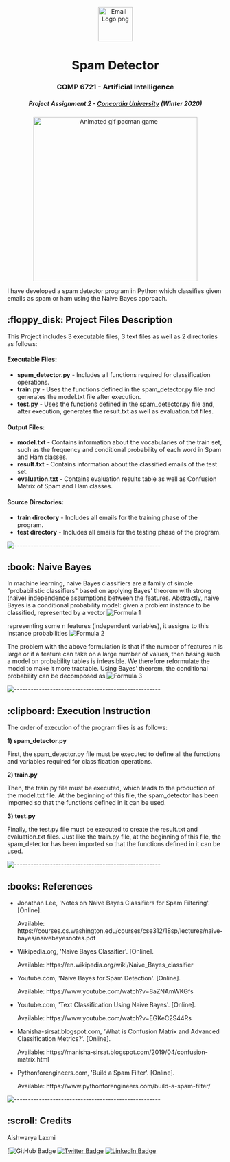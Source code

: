 <p align="center"> 
  <img src="image/Email Logo.png" alt="Email Logo.png" width="80px" height="80px">
</p>
<h1 align="center"> Spam Detector </h1>
<h3 align="center"> COMP 6721 - Artificial Intelligence </h3>
<h5 align="center"> Project Assignment 2 - <a href="https://www.concordia.ca/">Concordia University</a> (Winter 2020) </h5>

<p align="center"> 
<img src="gif/spam detector.gif" alt="Animated gif pacman game" height="382px">
</p>

<p>I have developed a spam detector program in Python which classifies given emails as spam or ham using the Naive Bayes approach.</p>

<h2> :floppy_disk: Project Files Description</h2>

<p>This Project includes 3 executable files, 3 text files as well as 2 directories as follows:</p>
<h4>Executable Files:</h4>
<ul>
  <li><b>spam_detector.py</b> - Includes all functions required for classification operations.</li>
  <li><b>train.py</b> - Uses the functions defined in the spam_detector.py file and generates the model.txt file after execution.</li>
  <li><b>test.py</b> - Uses the functions defined in the spam_detector.py file and, after execution, generates the result.txt as well as evaluation.txt files.</li>
</ul>

<h4>Output Files:</h4>
<ul>
  <li><b>model.txt</b> - Contains information about the vocabularies of the train set, such as the frequency and conditional probability of each word in Spam and Ham classes.</li>
  <li><b>result.txt</b> - Contains information about the classified emails of the test set.</li>
  <li><b>evaluation.txt</b> - Contains evaluation results table as well as Confusion Matrix of Spam and Ham classes.</li>
</ul>

<h4>Source Directories:</h4>
<ul>
  <li><b>train directory</b> - Includes all emails for the training phase of the program.</li>
  <li><b>test directory</b> - Includes all emails for the testing phase of the program.</li>
</ul>

![-----------------------------------------------------](https://raw.githubusercontent.com/andreasbm/readme/master/assets/lines/rainbow.png)

<h2> :book: Naive Bayes</h2>

<p>In machine learning, naive Bayes classifiers are a family of simple "probabilistic classifiers" based on applying Bayes' theorem with strong (naive) independence assumptions between the features.
Abstractly, naive Bayes is a conditional probability model: given a problem instance to be classified, represented by a vector
<img src="image/1.png" alt="Formula 1" style="max-width:100%;"></p>

<p>representing some n features (independent variables), it assigns to this instance probabilities
<img src="image/2.png" alt="Formula 2" style="max-width:100%;"></p>

<p>The problem with the above formulation is that if the number of features n is large or if a feature can take on a large number of values, then basing such a model on probability tables is infeasible. We therefore reformulate the model to make it more tractable. Using Bayes' theorem, the conditional probability can be decomposed as
<img src="image/3.png" alt="Formula 3" style="max-width:100%;"></p>

![-----------------------------------------------------](https://raw.githubusercontent.com/andreasbm/readme/master/assets/lines/rainbow.png)

<h2> :clipboard: Execution Instruction</h2>
<p>The order of execution of the program files is as follows:</p>
<p><b>1) spam_detector.py</b></p>
<p>First, the spam_detector.py file must be executed to define all the functions and variables required for classification operations.</p>
<p><b>2) train.py</b></p>
<p>Then, the train.py file must be executed, which leads to the production of the model.txt file. 
At the beginning of this file, the spam_detector has been imported so that the functions defined in it can be used.</p>
<p><b>3) test.py</b></p>
<p>Finally, the test.py file must be executed to create the result.txt and evaluation.txt files.
Just like the train.py file, at the beginning of this file, the spam_detector has been imported so that the functions defined in it can be used.</p>

![-----------------------------------------------------](https://raw.githubusercontent.com/andreasbm/readme/master/assets/lines/rainbow.png)

<h2> :books: References</h2>
<ul>
  <li><p>Jonathan Lee, 'Notes on Naive Bayes Classifiers for Spam Filtering'. [Online].</p>
      <p>Available: https://courses.cs.washington.edu/courses/cse312/18sp/lectures/naive-bayes/naivebayesnotes.pdf</p>
  </li>
  <li><p>Wikipedia.org, 'Naive Bayes Classifier'. [Online].</p>
      <p>Available: https://en.wikipedia.org/wiki/Naive_Bayes_classifier</p>
  </li>
  <li><p>Youtube.com, 'Naive Bayes for Spam Detection'. [Online].</p>
      <p>Available: https://www.youtube.com/watch?v=8aZNAmWKGfs</p>
  </li>
  <li><p>Youtube.com, 'Text Classification Using Naive Bayes'. [Online].</p>
      <p>Available: https://www.youtube.com/watch?v=EGKeC2S44Rs</p>
  </li>
  <li><p>Manisha-sirsat.blogspot.com, 'What is Confusion Matrix and Advanced Classification Metrics?'. [Online].</p>
      <p>Available: https://manisha-sirsat.blogspot.com/2019/04/confusion-matrix.html</p>
  </li>
  <li><p>Pythonforengineers.com, 'Build a Spam Filter'. [Online].</p>
      <p>Available: https://www.pythonforengineers.com/build-a-spam-filter/</p>
  </li>
</ul>

![-----------------------------------------------------](https://raw.githubusercontent.com/andreasbm/readme/master/assets/lines/rainbow.png)

<!-- CREDITS -->
<h2 id="credits"> :scroll: Credits</h2>

Aishwarya Laxmi

[![GitHub Badge](https://github.com/aishwaryalaxmi17)
[![Twitter Badge](https://img.shields.io/badge/Twitter-1DA1F2?style=for-the-badge&logo=twitter&logoColor=white)](https://twitter.com/ma_shamshiri)
[![LinkedIn Badge](https://img.shields.io/badge/LinkedIn-0077B5?style=for-the-badge&logo=linkedin&logoColor=white)](https://www.linkedin.com/in/ma-shamshiri)
